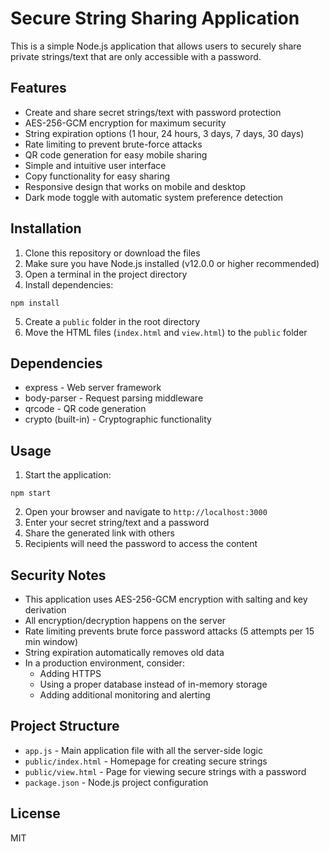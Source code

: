 # Secure String Sharing Application

This is a simple Node.js application that allows users to securely share private strings/text that are only accessible with a password.

## Features

- Create and share secret strings/text with password protection
- AES-256-GCM encryption for maximum security
- String expiration options (1 hour, 24 hours, 3 days, 7 days, 30 days)
- Rate limiting to prevent brute-force attacks
- QR code generation for easy mobile sharing
- Simple and intuitive user interface
- Copy functionality for easy sharing
- Responsive design that works on mobile and desktop
- Dark mode toggle with automatic system preference detection

## Installation

1. Clone this repository or download the files
2. Make sure you have Node.js installed (v12.0.0 or higher recommended)
3. Open a terminal in the project directory
4. Install dependencies:

```
npm install
```

5. Create a `public` folder in the root directory
6. Move the HTML files (`index.html` and `view.html`) to the `public` folder

## Dependencies

- express - Web server framework
- body-parser - Request parsing middleware
- qrcode - QR code generation
- crypto (built-in) - Cryptographic functionality

## Usage

1. Start the application:

```
npm start
```

2. Open your browser and navigate to `http://localhost:3000`
3. Enter your secret string/text and a password
4. Share the generated link with others
5. Recipients will need the password to access the content

## Security Notes

- This application uses AES-256-GCM encryption with salting and key derivation
- All encryption/decryption happens on the server
- Rate limiting prevents brute force password attacks (5 attempts per 15 min window)
- String expiration automatically removes old data
- In a production environment, consider:
  - Adding HTTPS
  - Using a proper database instead of in-memory storage
  - Adding additional monitoring and alerting

## Project Structure

- `app.js` - Main application file with all the server-side logic
- `public/index.html` - Homepage for creating secure strings
- `public/view.html` - Page for viewing secure strings with a password
- `package.json` - Node.js project configuration

## License

MIT